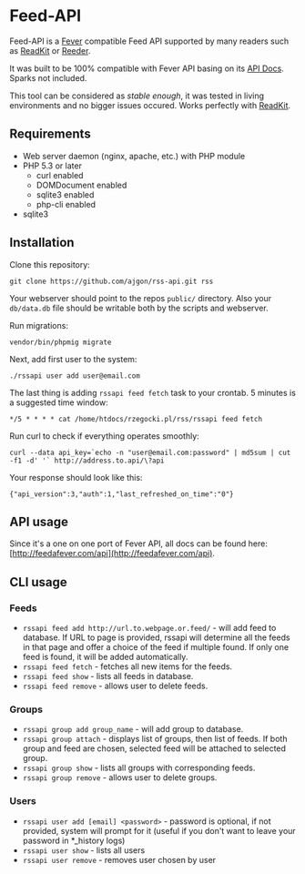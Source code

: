 # Feed-API

Feed-API is a [Fever](http://feedafever.com/) compatible Feed API supported by many readers such as [ReadKit](http://readkitapp.com/) or [Reeder](http://reederapp.com/).

It was built to be 100% compatible with Fever API basing on its [API Docs](http://feedafever.com/api). Sparks not included.

This tool can be considered as _stable enough_, it was tested in living environments and no bigger issues occured. Works perfectly with [ReadKit](http://readkitapp.com/).

## Requirements

* Web server daemon (nginx, apache, etc.) with PHP module
* PHP 5.3 or later
    * curl enabled
    * DOMDocument enabled
    * sqlite3 enabled
    * php-cli enabled
* sqlite3

## Installation

Clone this repository:

    git clone https://github.com/ajgon/rss-api.git rss

Your webserver should point to the repos `public/` directory. Also your `db/data.db` file should be writable both by the scripts and webserver. 

Run migrations:

    vendor/bin/phpmig migrate

Next, add first user to the system:

    ./rssapi user add user@email.com

The last thing is adding `rssapi feed fetch` task to your crontab. 5 minutes is a suggested time window:

    */5 * * * * cat /home/htdocs/rzegocki.pl/rss/rssapi feed fetch

Run curl to check if everything operates smoothly:

    curl --data api_key=`echo -n "user@email.com:password" | md5sum | cut -f1 -d' '` http://address.to.api/\?api

Your response should look like this:

    {"api_version":3,"auth":1,"last_refreshed_on_time":"0"}

## API usage

Since it's a one on one port of Fever API, all docs can be found here: [http://feedafever.com/api](http://feedafever.com/api).

## CLI usage

### Feeds

* `rssapi feed add http://url.to.webpage.or.feed/` - will add feed to database. If URL to page is provided, rssapi will determine all the feeds in that page and offer a choice of the feed if multiple found. If only one feed is found, it will be added automatically.
* `rssapi feed fetch` - fetches all new items for the feeds.
* `rssapi feed show` - lists all feeds in database.
* `rssapi feed remove` - allows user to delete feeds.

### Groups

* `rssapi group add group_name` - will add group to database.
* `rssapi group attach` - displays list of groups, then list of feeds. If both group and feed are chosen, selected feed will be attached to selected group.
* `rssapi group show` - lists all groups with corresponding feeds.
* `rssapi group remove` - allows user to delete groups.

### Users

* `rssapi user add [email] <password>` - password is optional, if not provided, system will prompt for it (useful if you don't want to leave your password in *_history logs)
* `rssapi user show` - lists all users
* `rssapi user remove` - removes user chosen by user
